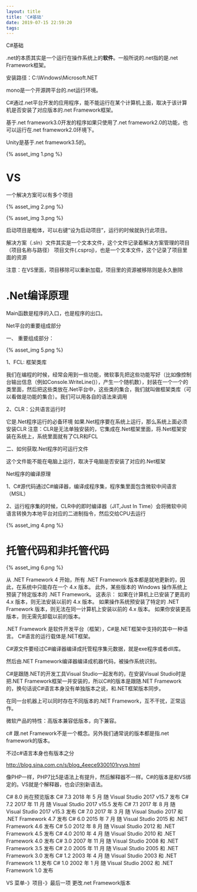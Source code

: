```yaml
---
layout: title
title: 'C#基础'
date: 2019-07-15 22:59:20
tags:
---
```

C#基础

<!--more-->

.net的本质其实是一个运行在操作系统上的**软件**。一般所说的.net指的是.net Framework框架。

安装路径：C:\Windows\Microsoft.NET

mono是一个开源跨平台的.net运行环境。

C#通过.net平台开发的应用程序，能不能运行在某个计算机上面，取决于该计算机是否安装了对应版本的.net Framework框架。

基于.net framework3.0开发的程序如果只使用了.net framework2.0的功能，也可以运行在.net framework2.0环境下。

Unity是基于.net framework3.5的。

{% asset_img 1.png %}

# VS

一个解决方案可以有多个项目

{% asset_img 2.png %}

{% asset_img 3.png %}

启动项目是粗体，可以右键“设为启动项目”，运行的时候就执行此项目。

解决方案（.sln）文件其实是一个文本文件，这个文件记录着解决方案管理的项目（项目名称与路径）
项目文件(.csproj)，也是一个文本文件，这个记录了项目里面的资源

注意：在VS里面，项目移除可以重新加载，项目里的资源被移除则是永久删除

# .Net编译原理

Main函数是程序的入口，也是程序的出口。

Net平台的重要组成部分

一、 重要组成部分：

{% asset_img 5.png %}    

1、FCL: 框架类库

我们在编程的时候，经常会用到一些功能，微软事先把这些功能写好（比如像控制台输出信息（例如Console.WriteLine()），产生一个随机数），封装在一个一个的类里面，然后把这些类放在.Net平台中，这些类的集合，我们就叫做框架类库（可以看做是功能的集合）。我们可以用各自的语法来调用
      
2、CLR：公共语言运行时

它是.Net程序运行的必备环境
如果.Net程序要在系统上运行，那么系统上面必须安装CLR
注意：CLR是无法单独安装的，它集成在.Net框架里面，将.Net框架安装在系统上，系统里面就有了CLR和FCL
      
二、如何获取.Net程序的可运行文件

这个文件能不能在电脑上运行，取决于电脑是否安装了对应的.Net框架
        
Net程序的编译原理  
     
1、C#源代码通过C#编译器，编译成程序集，程序集里面包含微软中间语言（MSIL）     

2、运行程序集的时候，CLR中的即时编译器（JIT,Just In Time）会将微软中间语言转换为本地平台对应的二进制指令，然后交给CPU去运行

{% asset_img 4.png %}    

# 托管代码和非托管代码

{% asset_img 6.png %}    

从 .NET Framework 4 开始，所有 .NET Framework 版本都是就地更新的，因此，在系统中只能存在一个 4.x 版本。 此外，某些版本的 Windows 操作系统上预装了特定版本的 .NET Framework。 这表示：
如果在计算机上已安装了更高的 4.x 版本，则无法安装以前的 4.x 版本。
如果操作系统预安装了特定的 .NET Framework 版本，则无法在同一计算机上安装以前的 4.x 版本。
如果你安装更高版本，则无需先卸载以前的版本。

.NET Framework 是软件开发平台（框架），C#是.NET框架中支持的其中一种语言。
C#语言的运行载体是.NET框架。

C#源文件要经过C#编译器编译成托管程序集元数据，就是exe程序或者dll库。

然后由.NET Framework编译器编译成机器代码，被操作系统识别。


C#是跟随.NET的开发工具Visual Studio一起发布的，在安装Visual Studio时是把.NET Framework框架一并安装的，所以C#的版本是跟随.NET Framework的，换句话说C#语言本身没有单独版本之说，和.NET框架版本同步。

在同一台机器上可以同时存在不同版本的.NET Framework，互不干扰，正常运作。

微软产品的特性：高版本兼容低版本，向下兼容。


c# 跟.net Framework不是一个概念。另外我们通常说的版本都是指.net framework的版本。

不过c#语言本身也有版本之分


http://blog.sina.com.cn/s/blog_4eece9300101ryvq.html


像PHP一样，PHP7比5是语法上有提升，然后解释器不一样。C#的版本是和VS绑定的。VS就是个解释器，也会识别新语法。

C# 8.0
尚在预览版本
C# 7.3
2018 年 5 月
随 Visual Studio 2017 v15.7 发布
C# 7.2
2017 年 11 月
随 Visual Studio 2017 v15.5 发布
C# 7.1
2017 年 8 月
随 Visual Studio 2017 v15.3 发布
C# 7.0
2017 年 3 月
随 Visual Studio 2017 和 .NET Framework 4.7 发布
C# 6.0
2015 年 7 月
随 Visual Studio 2015 和 .NET Framework 4.6 发布
C# 5.0
2012 年 8 月
随 Visual Studio 2012 和 .NET Framework 4.5 发布
C# 4.0
2010 年 4 月
随 Visual Studio 2010 和 .NET Framework 4.0 发布
C# 3.0
2007 年 11 月
随 Visual Studio 2008 和 .NET Framework 3.5 发布
C# 2.0
2005 年 11 月
随 Visual Studio 2005 和 .NET Framework 3.0 发布
C# 1.2
2003 年 4 月
随 Visual Studio 2003 和 .NET Framework 1.1 发布
C# 1.0
2002 年 1 月
随 Visual Studio 2002 和 .NET Framework 1.0 发布



VS
菜单-》项目-》最后一项  更改.net Framework版本
